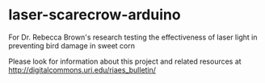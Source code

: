 # laser-scarecrow-arduino
For Dr. Rebecca Brown's research testing the effectiveness of laser light in preventing bird damage in sweet corn

Please look for information about this project and related resources at http://digitalcommons.uri.edu/riaes_bulletin/
